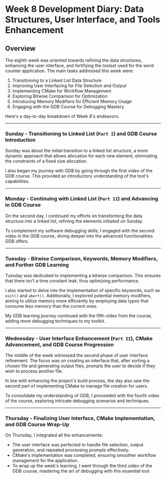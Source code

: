 # Week 8 Development Diary: Data Structures, User Interface, and Tools Enhancement

## Overview

The eighth week was oriented towards refining the data structures, enhancing the user interface, and fortifying the toolset used for the word counter application. The main tasks addressed this week were:

1. Transitioning to a Linked List Data Structure
2. Improving User Interfacing for File Selection and Output
3. Implementing CMake for Workflow Management
4. Exploring Bitwise Comparison for Optimization
5. Introducing Memory Modifiers for Efficient Memory Usage
6. Engaging with the GDB Course for Debugging Mastery

Here's a day-to-day breakdown of Week 8's endeavors.

---

### Sunday - Transitioning to Linked List (`Part I`) and GDB Course Introduction

Sunday was about the initial transition to a linked list structure, a more dynamic approach that allows allocation for each new element, eliminating the constraints of a fixed size allocation. 

I also began my journey with GDB by going through the first video of the GDB course. This provided an introductory understanding of the tool's capabilities.

---

### Monday - Continuing with Linked List (`Part II`) and Advancing in GDB Course

On the second day, I continued my efforts on transforming the data structure into a linked list, refining the elements initiated on Sunday. 

To complement my software debugging skills, I engaged with the second video in the GDB course, diving deeper into the advanced functionalities GDB offers.

---

### Tuesday - Bitwise Comparison, Keywords, Memory Modifiers, and Further GDB Learning

Tuesday was dedicated to implementing a bitwise comparison. This ensures that there isn't a time constant leak, thus optimizing performance.

I also started to delve into the implementation of specific keywords, such as `exit()` and `abort()`. Additionally, I explored potential memory modifiers, aiming to utilize memory more efficiently by employing data types that consume less memory than the current ones.

My GDB learning journey continued with the fifth video from the course, adding more debugging techniques to my toolkit.

---

### Wednesday - User Interface Enhancement (`Part II`), CMake Advancement, and GDB Course Progression

The middle of the week witnessed the second phase of user interface refinement. The focus was on creating an interface that, after sorting a chosen file and generating output files, prompts the user to decide if they wish to process another file.

In line with enhancing the project's build process, the day also saw the second part of implementing CMake to manage file creation for users.

To consolidate my understanding of GDB, I proceeded with the fourth video of the course, exploring intricate debugging scenarios and techniques.

---

### Thursday - Finalizing User Interface, CMake Implementation, and GDB Course Wrap-Up

On Thursday, I integrated all the enhancements:

- The user interface was perfected to handle file selection, output generation, and repeated processing prompts effectively.
- CMake's implementation was completed, ensuring smoother workflow management for the application.
- To wrap up the week's learning, I went through the third video of the GDB course, mastering the art of debugging with this essential tool.
